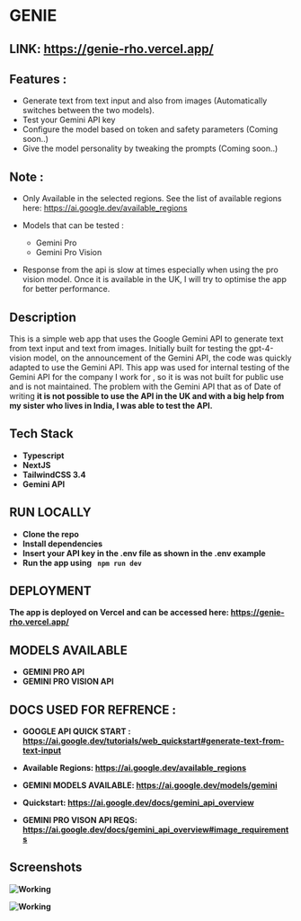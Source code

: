 # GENIE

## LINK: https://genie-rho.vercel.app/

## Features :

-   Generate text from text input and also from images (Automatically switches between the two models).
-   Test your Gemini API key
-   Configure the model based on token and safety parameters (Coming soon..)
-   Give the model personality by tweaking the prompts (Coming soon..)

## Note :

-   Only Available in the selected regions. See the list of available regions here: https://ai.google.dev/available_regions
-   Models that can be tested :

    -   Gemini Pro
    -   Gemini Pro Vision

-   Response from the api is slow at times especially when using the pro vision model. Once it is available in the UK, I will try to optimise the app for better performance.

## Description

This is a simple web app that uses the Google Gemini API to generate text from text input and text from images. Initially built for testing the gpt-4-vision model, on the announcement of the Gemini API, the code was quickly adapted to use the Gemini API. This app was used for internal testing of the Gemini API for the company I work for , so it is was not built for public use and is not maintained. The problem with the Gemini API that as of Date of writing <strong> it is not possible to use the API in the UK <strong> and with a big help from my sister who lives in India, I was able to test the API.

## Tech Stack

-   Typescript
-   NextJS
-   TailwindCSS 3.4
-   Gemini API

## RUN LOCALLY

<ul>
<li>Clone the repo</li>
<li>Install dependencies</li>
<li> Insert your API key in the .env file as shown in the .env example</li>
<li>Run the app using <code> npm run dev</code></li>
</ul>

## DEPLOYMENT

The app is deployed on Vercel and can be accessed here: https://genie-rho.vercel.app/

## MODELS AVAILABLE

-   GEMINI PRO API
-   GEMINI PRO VISION API

## DOCS USED FOR REFRENCE :

-   GOOGLE API QUICK START : https://ai.google.dev/tutorials/web_quickstart#generate-text-from-text-input

-   Available Regions: https://ai.google.dev/available_regions

-   GEMINI MODELS AVAILABLE: https://ai.google.dev/models/gemini

-   Quickstart: https://ai.google.dev/docs/gemini_api_overview

-   GEMINI PRO VISON API REQS: https://ai.google.dev/docs/gemini_api_overview#image_requirements

## Screenshots

![Working ](<SCREENSHOTS/Screenshot 2023-12-25 at 8.11.37 PM.png>)

![Working](<SCREENSHOTS/Screenshot 2023-12-25 at 9.31.21 PM.png>)
